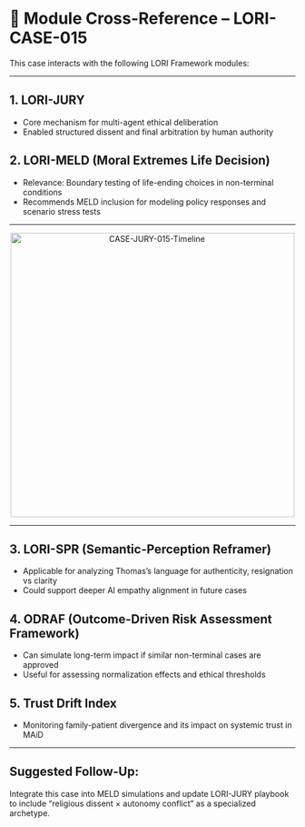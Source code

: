 # 🔗 Module Cross-Reference – LORI-CASE-015

This case interacts with the following LORI Framework modules:

---

## 1. **LORI-JURY**  
- Core mechanism for multi-agent ethical deliberation  
- Enabled structured dissent and final arbitration by human authority

## 2. **LORI-MELD** (Moral Extremes Life Decision)  
- Relevance: Boundary testing of life-ending choices in non-terminal conditions  
- Recommends MELD inclusion for modeling policy responses and scenario stress tests

---

<p align="center">
<img src="./assets/images/CASE-JURY-015-Timeline.png" alt="CASE-JURY-015-Timeline" width="500">
</p>

---
  
## 3. **LORI-SPR** (Semantic-Perception Reframer)  
- Applicable for analyzing Thomas’s language for authenticity, resignation vs clarity  
- Could support deeper AI empathy alignment in future cases

## 4. **ODRAF** (Outcome-Driven Risk Assessment Framework)  
- Can simulate long-term impact if similar non-terminal cases are approved  
- Useful for assessing normalization effects and ethical thresholds

## 5. **Trust Drift Index**  
- Monitoring family-patient divergence and its impact on systemic trust in MAiD

---

## Suggested Follow-Up:
Integrate this case into MELD simulations and update LORI-JURY playbook to include “religious dissent × autonomy conflict” as a specialized archetype.
